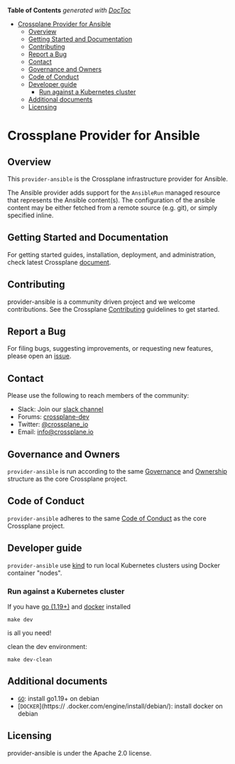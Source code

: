 <!-- START doctoc generated TOC please keep comment here to allow auto update -->
<!-- DON'T EDIT THIS SECTION, INSTEAD RE-RUN doctoc TO UPDATE -->
**Table of Contents**  *generated with [DocToc](https://github.com/thlorenz/doctoc)*

- [Crossplane Provider for Ansible](#crossplane-provider-for-ansible)
  - [Overview](#overview)
  - [Getting Started and Documentation](#getting-started-and-documentation)
  - [Contributing](#contributing)
  - [Report a Bug](#report-a-bug)
  - [Contact](#contact)
  - [Governance and Owners](#governance-and-owners)
  - [Code of Conduct](#code-of-conduct)
  - [Developer guide](#developer-guide)
    - [Run against a Kubernetes cluster](#run-against-a-kubernetes-cluster)
  - [Additional documents](#additional-documents)
  - [Licensing](#licensing)

<!-- END doctoc generated TOC please keep comment here to allow auto update -->

# Crossplane Provider for Ansible

## Overview

This `provider-ansible` is the Crossplane infrastructure provider for Ansible.

The Ansible provider adds support for the `AnsibleRun` managed resource that
represents the Ansible content(s). The configuration of the ansible content may be
either fetched from a remote source (e.g. git), or simply specified inline.


## Getting Started and Documentation

For getting started guides, installation, deployment, and administration, check latest
Crossplane [document](https://crossplane.io/docs/).

## Contributing

provider-ansible is a community driven project and we welcome contributions. See the
Crossplane
[Contributing](https://github.com/crossplane/crossplane/blob/master/CONTRIBUTING.md)
guidelines to get started.

## Report a Bug

For filing bugs, suggesting improvements, or requesting new features, please
open an [issue](https://github.com/crossplane-contrib/provider-ansible/issues).

## Contact

Please use the following to reach members of the community:

* Slack: Join our [slack channel](https://slack.crossplane.io)
* Forums:
  [crossplane-dev](https://groups.google.com/forum/#!forum/crossplane-dev)
* Twitter: [@crossplane_io](https://twitter.com/crossplane_io)
* Email: [info@crossplane.io](mailto:info@crossplane.io)

## Governance and Owners

`provider-ansible` is run according to the same
[Governance](https://github.com/crossplane/crossplane/blob/master/GOVERNANCE.md)
and [Ownership](https://github.com/crossplane/crossplane/blob/master/OWNERS.md)
structure as the core Crossplane project.

## Code of Conduct

`provider-ansible` adheres to the same [Code of
Conduct](https://github.com/crossplane/crossplane/blob/master/CODE_OF_CONDUCT.md)
as the core Crossplane project.

## Developer guide

`provider-ansible` use [kind](https://github.com/kubernetes-sigs/kind) to run local Kubernetes clusters using Docker container "nodes".

### Run against a Kubernetes cluster

If you have [go (1.19+)](https://golang.org/doc/devel/release.html#policy) and [docker](https://www.docker.com/) installed 

```console
make dev
```
is all you need!

clean the dev environment:
```console
make dev-clean
```

## Additional documents

- [`GO`](https://tecadmin.net/install-go-on-debian/): install go1.19+ on debian
- [`DOCKER`](https://
.docker.com/engine/install/debian/): install docker on debian

## Licensing

provider-ansible is under the Apache 2.0 license.
